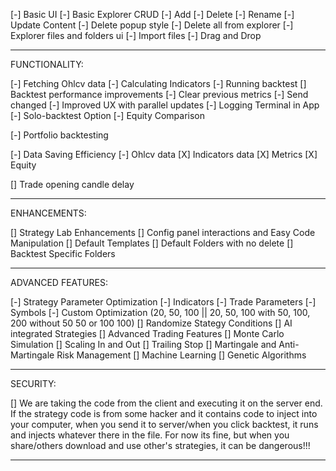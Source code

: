 [-] Basic UI
[-] Basic Explorer CRUD
    [-] Add
    [-] Delete
    [-] Rename
    [-] Update Content
[-] Delete popup style
[-] Delete all from explorer
[-] Explorer files and folders ui
[-] Import files
[-] Drag and Drop

---------------------

FUNCTIONALITY:

[-] Fetching Ohlcv data
[-] Calculating Indicators
[-] Running backtest
[] Backtest performance improvements
[-] Clear previous metrics
[-] Send changed 
[-] Improved UX with parallel updates
[-] Logging Terminal in App
[-] Solo-backtest Option
[-] Equity Comparison

[-] Portfolio backtesting

[-] Data Saving Efficiency
    [-] Ohlcv data
    [X] Indicators data
    [X] Metrics
    [X] Equity

[] Trade opening candle delay

---------------------

ENHANCEMENTS:

[] Strategy Lab Enhancements
    [] Config panel interactions and Easy Code Manipulation
    [] Default Templates
    [] Default Folders with no delete
    [] Backtest Specific Folders

---------------------

ADVANCED FEATURES:

[-] Strategy Parameter Optimization
    [-] Indicators
    [-] Trade Parameters
    [-] Symbols
    [-] Custom Optimization (20, 50, 100 || 20, 50, 100 with 50, 100, 200 without 50 50 or 100 100)
[] Randomize Stategy Conditions
[] AI integrated Strategies
[] Advanced Trading Features
    [] Monte Carlo Simulation
    [] Scaling In and Out
    [] Trailing Stop
    [] Martingale and Anti-Martingale Risk Management
[] Machine Learning
[] Genetic Algorithms

----------------------

SECURITY:

[] We are taking the code from the client and executing it on the server end. If the strategy code is from some hacker and it contains code to inject into your computer, when you send it to server/when you click backtest, it runs and injects whatever there in the file. For now its fine, but when you share/others download and use other's strategies, it can be dangerous!!!

-----------------------
